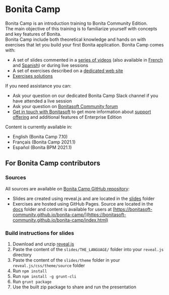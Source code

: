 # Bonita Camp

Bonita Camp is an introduction training to Bonita Community Edition.  
The main objective of this training is to familiarize yourself with concepts and key features of Bonita.  
Bonita Camp include both theoretical knowledge and hands on with exercises that let you build your first Bonita application.
Bonita Camp comes with:

- A set of slides commented in a [series of videos](https://www.youtube.com/playlist?list=PLvvoQatxaHOMHRiP7hFayNXTJNdxIEiYp) (also available in [French](https://www.youtube.com/playlist?list=PLvvoQatxaHOPSATzZe-zPh-LrSNGfpQEf) and [Spanish](https://www.youtube.com/playlist?list=PLvvoQatxaHOOgWEMHZjk5rjc9qsCnh7bi)) or during live sessions
- A set of exercises described on a [dedicated web site](http://bonitasoft-community.github.io/bonita-camp/)
- [Exercises solutions](https://github.com/Bonitasoft-Community/bonita-camp/releases/latest)

If you need assistance you can:

- Ask your question on our dedicated Bonita Camp Slack channel if you have attended a live session
- Ask your question on [Bonitasoft Community forum](https://community.bonitasoft.com/questions-and-answers)
- [Get in touch with Bonitasoft](https://www.bonitasoft.com/contact-us) to get more information about [support offering](https://www.bonitasoft.com/support) and additional features of Enterprise Edition

Content is currently available in:
- English (Bonita Camp 7.10)
- Français (Bonita Camp 2021.1)
- Español (Bonita BPM 2021.1)


## For Bonita Camp contributors

### Sources

All sources are available on [Bonita Camp GitHub repository](https://github.com/Bonitasoft-Community/bonita-camp/):

- Slides are created using reveal.js and are located in the [slides](https://github.com/Bonitasoft-Community/bonita-camp/tree/master/slides) folder
- Exercises are hosted using GitHub Pages. Source are located in the [docs](https://github.com/Bonitasoft-Community/bonita-camp/tree/master/docs) folder and content is available for users at [https://bonitasoft-community.github.io/bonita-camp/](https://bonitasoft-community.github.io/bonita-camp/index.html)

### Build instructions for slides

1. Download and unzip [reveal.js](https://github.com/hakimel/reveal.js/archive/master.zip)
1. Paste the content of the `slides/THE_LANGUAGE/` folder into your `reveal.js` directory
1. Paste the content of the `slides/theme` folder in your `reveal.js/css/theme/source` folder
1. Run `npm install`
1. Run `npm install -g grunt-cli`
1. Run `grunt package`
1. Use the built zip package to share and run the presentation

